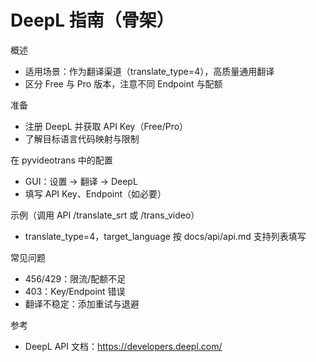 # DeepL 指南（骨架）

概述
- 适用场景：作为翻译渠道（translate_type=4），高质量通用翻译
- 区分 Free 与 Pro 版本，注意不同 Endpoint 与配额

准备
- 注册 DeepL 并获取 API Key（Free/Pro）
- 了解目标语言代码映射与限制

在 pyvideotrans 中的配置
- GUI：设置 → 翻译 → DeepL
- 填写 API Key、Endpoint（如必要）

示例（调用 API /translate_srt 或 /trans_video）
- translate_type=4，target_language 按 docs/api/api.md 支持列表填写

常见问题
- 456/429：限流/配额不足
- 403：Key/Endpoint 错误
- 翻译不稳定：添加重试与退避

参考
- DeepL API 文档：https://developers.deepl.com/